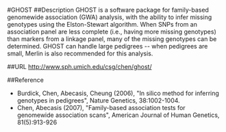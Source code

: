 #GHOST
##Description
GHOST is a software package for family-based genomewide association (GWA) analysis, with the ability to infer missing genotypes using the Elston-Stewart algorithm. When SNPs from an association panel are less complete (i.e., having more missing genotypes) than markers from a linkage panel, many of the missing genotypes can be determined. GHOST can handle large pedigrees -- when pedigrees are small, Merlin is also recommended for this analysis.

##URL
http://www.sph.umich.edu/csg/chen/ghost/

##Reference
* Burdick, Chen, Abecasis, Cheung (2006), "In silico method for inferring genotypes in pedigrees", Nature Genetics, 38:1002-1004.
* Chen, Abecasis (2007), "Family-based association tests for genomewide association scans", American Journal of Human Genetics, 81(5):913-926

